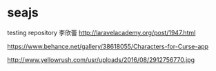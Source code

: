 # seajs 
testing repository   李欣蕾 
http://laravelacademy.org/post/1947.html

https://www.behance.net/gallery/38618055/Characters-for-Curse-app

http://www.yellowrush.com/usr/uploads/2016/08/2912756770.jpg
